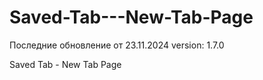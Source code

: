# Saved-Tab---New-Tab-Page

Последние обновление от 23.11.2024 version: 1.7.0

Saved Tab - New Tab Page

